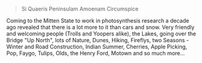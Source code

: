 >Si Quaeris Peninsulam Amoenam Circumspice

Coming to the Mitten State to work in photosynthesis research a decade ago revealed that there is a lot more to it than cars and snow. Very friendly and welcoming people (Trolls and Yoopers alike), the Lakes, going over the Bridge "Up North", lots of Nature, Dunes, Hiking, Fireflys, two Seasons - Winter and Road Construction, Indian Summer, Cherries, Apple Picking, Pop, Faygo, Tulips, Olds, the Henry Ford, Motown and so much more…
